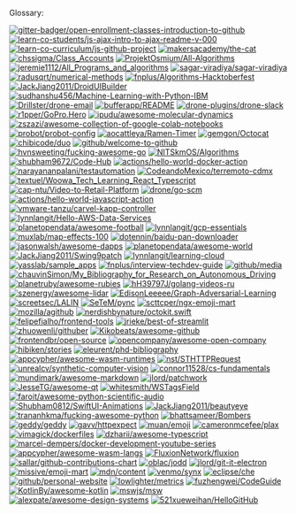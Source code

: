 Glossary:

<!-- start: readme-repos-list -->
<!-- This list is auto-generated using koj-co/readme-repos-list -->
<!-- Do not edit this list manually, your changes will be overwritten -->
[![gitter-badger/open-enrollment-classes-introduction-to-github](https://images.weserv.nl/?url=avatars.githubusercontent.com%2Fu%2F8518239%3Fv%3D4&h=50&w=50&fit=cover&mask=circle&maxage=7d)](https://github.com/gitter-badger/open-enrollment-classes-introduction-to-github)
[![learn-co-students/js-ajax-intro-to-ajax-readme-v-000](https://images.weserv.nl/?url=avatars.githubusercontent.com%2Fu%2F8825476%3Fv%3D4&h=50&w=50&fit=cover&mask=circle&maxage=7d)](https://github.com/learn-co-students/js-ajax-intro-to-ajax-readme-v-000)
[![learn-co-curriculum/js-github-project](https://images.weserv.nl/?url=avatars.githubusercontent.com%2Fu%2F6208017%3Fv%3D4&h=50&w=50&fit=cover&mask=circle&maxage=7d)](https://github.com/learn-co-curriculum/js-github-project)
[![makersacademy/the-cat](https://images.weserv.nl/?url=avatars.githubusercontent.com%2Fu%2F3636186%3Fv%3D4&h=50&w=50&fit=cover&mask=circle&maxage=7d)](https://github.com/makersacademy/the-cat)
[![chssigma/Class_Accounts](https://images.weserv.nl/?url=avatars.githubusercontent.com%2Fu%2F39837209%3Fv%3D4&h=50&w=50&fit=cover&mask=circle&maxage=7d)](https://github.com/chssigma/Class_Accounts)
[![ProjektOsmium/All-Algorithms](https://images.weserv.nl/?url=avatars.githubusercontent.com%2Fu%2F56175878%3Fv%3D4&h=50&w=50&fit=cover&mask=circle&maxage=7d)](https://github.com/ProjektOsmium/All-Algorithms)
[![jeremie1112/All_Programs_and_algorithms](https://images.weserv.nl/?url=avatars.githubusercontent.com%2Fu%2F23257599%3Fv%3D4&h=50&w=50&fit=cover&mask=circle&maxage=7d)](https://github.com/jeremie1112/All_Programs_and_algorithms)
[![sagar-viradiya/sagar-viradiya](https://images.weserv.nl/?url=avatars.githubusercontent.com%2Fu%2F11586051%3Fv%3D4&h=50&w=50&fit=cover&mask=circle&maxage=7d)](https://github.com/sagar-viradiya/sagar-viradiya)
[![radusqrt/numerical-methods](https://images.weserv.nl/?url=avatars.githubusercontent.com%2Fu%2F8861522%3Fv%3D4&h=50&w=50&fit=cover&mask=circle&maxage=7d)](https://github.com/radusqrt/numerical-methods)
[![fnplus/Algorithms-Hacktoberfest](https://images.weserv.nl/?url=avatars.githubusercontent.com%2Fu%2F24355438%3Fv%3D4&h=50&w=50&fit=cover&mask=circle&maxage=7d)](https://hacktoberfest.digitalocean.com/)
[![JackJiang2011/DroidUIBuilder](https://images.weserv.nl/?url=avatars.githubusercontent.com%2Fu%2F5218365%3Fv%3D4&h=50&w=50&fit=cover&mask=circle&maxage=7d)](https://github.com/JackJiang2011/DroidUIBuilder)
[![sudhanshu456/Machine-Learning-with-Python-IBM](https://images.weserv.nl/?url=avatars.githubusercontent.com%2Fu%2F44128982%3Fv%3D4&h=50&w=50&fit=cover&mask=circle&maxage=7d)](https://github.com/sudhanshu456/Machine-Learning-with-Python-IBM)
[![Drillster/drone-email](https://images.weserv.nl/?url=avatars.githubusercontent.com%2Fu%2F7117568%3Fv%3D4&h=50&w=50&fit=cover&mask=circle&maxage=7d)](https://github.com/Drillster/drone-email)
[![bufferapp/README](https://images.weserv.nl/?url=avatars.githubusercontent.com%2Fu%2F798826%3Fv%3D4&h=50&w=50&fit=cover&mask=circle&maxage=7d)](https://github.com/bufferapp/README)
[![drone-plugins/drone-slack](https://images.weserv.nl/?url=avatars.githubusercontent.com%2Fu%2F11234644%3Fv%3D4&h=50&w=50&fit=cover&mask=circle&maxage=7d)](http://plugins.drone.io/drone-plugins/drone-slack)
[![r1pper/GoPro.Hero](https://images.weserv.nl/?url=avatars.githubusercontent.com%2Fu%2F3175844%3Fv%3D4&h=50&w=50&fit=cover&mask=circle&maxage=7d)](https://github.com/r1pper/GoPro.Hero)
[![ipudu/awesome-molecular-dynamics](https://images.weserv.nl/?url=avatars.githubusercontent.com%2Fu%2F4185532%3Fv%3D4&h=50&w=50&fit=cover&mask=circle&maxage=7d)](https://awesome-md.com)
[![zszazi/awesome-collection-of-google-colab-notebooks](https://images.weserv.nl/?url=avatars.githubusercontent.com%2Fu%2F41579863%3Fv%3D4&h=50&w=50&fit=cover&mask=circle&maxage=7d)](https://github.com/zszazi/awesome-collection-of-google-colab-notebooks)
[![probot/probot-config](https://images.weserv.nl/?url=avatars.githubusercontent.com%2Fu%2F26350515%3Fv%3D4&h=50&w=50&fit=cover&mask=circle&maxage=7d)](https://github.com/probot/probot-config)
[![aocattleya/Ramen-Timer](https://images.weserv.nl/?url=avatars.githubusercontent.com%2Fu%2F39142850%3Fv%3D4&h=50&w=50&fit=cover&mask=circle&maxage=7d)](https://ramen-timer.com)
[![gemgon/Octocat](https://images.weserv.nl/?url=avatars.githubusercontent.com%2Fu%2F727527%3Fv%3D4&h=50&w=50&fit=cover&mask=circle&maxage=7d)](https://github.com/gemgon/Octocat)
[![chibicode/duo](https://images.weserv.nl/?url=avatars.githubusercontent.com%2Fu%2F992008%3Fv%3D4&h=50&w=50&fit=cover&mask=circle&maxage=7d)](https://chibicode.github.io/duo)
[![github/welcome-to-github](https://images.weserv.nl/?url=avatars.githubusercontent.com%2Fu%2F9919%3Fv%3D4&h=50&w=50&fit=cover&mask=circle&maxage=7d)](https://github.com/github/welcome-to-github)
[![hvnsweeting/fucking-awesome-go](https://images.weserv.nl/?url=avatars.githubusercontent.com%2Fu%2F1000665%3Fv%3D4&h=50&w=50&fit=cover&mask=circle&maxage=7d)](https://github.com/hvnsweeting/fucking-awesome-go)
[![NITSkmOS/Algorithms](https://images.weserv.nl/?url=avatars.githubusercontent.com%2Fu%2F38863995%3Fv%3D4&h=50&w=50&fit=cover&mask=circle&maxage=7d)](https://nitskmos.github.io/Algorithms)
[![shubham9672/Code-Hub](https://images.weserv.nl/?url=avatars.githubusercontent.com%2Fu%2F54736939%3Fv%3D4&h=50&w=50&fit=cover&mask=circle&maxage=7d)](https://github.com/shubham9672/Code-Hub)
[![actions/hello-world-docker-action](https://images.weserv.nl/?url=avatars.githubusercontent.com%2Fu%2F44036562%3Fv%3D4&h=50&w=50&fit=cover&mask=circle&maxage=7d)](https://help.github.com/en/articles/creating-a-docker-container-action)
[![narayananpalani/testautomation](https://images.weserv.nl/?url=avatars.githubusercontent.com%2Fu%2F14081024%3Fv%3D4&h=50&w=50&fit=cover&mask=circle&maxage=7d)](https://github.com/narayananpalani/testautomation)
[![CodeandoMexico/terremoto-cdmx](https://images.weserv.nl/?url=avatars.githubusercontent.com%2Fu%2F2940113%3Fv%3D4&h=50&w=50&fit=cover&mask=circle&maxage=7d)](https://sismomexico.com.mx)
[![textuel/Woowa_Tech_Learning_React_Typescript](https://images.weserv.nl/?url=avatars.githubusercontent.com%2Fu%2F64345148%3Fv%3D4&h=50&w=50&fit=cover&mask=circle&maxage=7d)](https://github.com/textuel/Woowa_Tech_Learning_React_Typescript)
[![cap-ntu/Video-to-Retail-Platform](https://images.weserv.nl/?url=avatars.githubusercontent.com%2Fu%2F15702366%3Fv%3D4&h=50&w=50&fit=cover&mask=circle&maxage=7d)](https://github.com/cap-ntu/Video-to-Retail-Platform)
[![drone/go-scm](https://images.weserv.nl/?url=avatars.githubusercontent.com%2Fu%2F2181346%3Fv%3D4&h=50&w=50&fit=cover&mask=circle&maxage=7d)](https://godoc.org/github.com/drone/go-scm/scm#pkg-examples)
[![actions/hello-world-javascript-action](https://images.weserv.nl/?url=avatars.githubusercontent.com%2Fu%2F44036562%3Fv%3D4&h=50&w=50&fit=cover&mask=circle&maxage=7d)](https://docs.github.com/en/actions/creating-actions/creating-a-javascript-action)
[![vmware-tanzu/carvel-kapp-controller](https://images.weserv.nl/?url=avatars.githubusercontent.com%2Fu%2F54452117%3Fv%3D4&h=50&w=50&fit=cover&mask=circle&maxage=7d)](https://carvel.dev/kapp-controller)
[![lynnlangit/Hello-AWS-Data-Services](https://images.weserv.nl/?url=avatars.githubusercontent.com%2Fu%2F1609620%3Fv%3D4&h=50&w=50&fit=cover&mask=circle&maxage=7d)](https://www.linkedin.com/learning/instructors/lynn-langi)
[![planetopendata/awesome-football](https://images.weserv.nl/?url=avatars.githubusercontent.com%2Fu%2F12104862%3Fv%3D4&h=50&w=50&fit=cover&mask=circle&maxage=7d)](https://github.com/planetopendata/awesome-football)
[![lynnlangit/gcp-essentials](https://images.weserv.nl/?url=avatars.githubusercontent.com%2Fu%2F1609620%3Fv%3D4&h=50&w=50&fit=cover&mask=circle&maxage=7d)](https://www.linkedin.com/learning/instructors/lynn-langit)
[![muxlab/map-effects-100](https://images.weserv.nl/?url=avatars.githubusercontent.com%2Fu%2F15722295%3Fv%3D4&h=50&w=50&fit=cover&mask=circle&maxage=7d)](http://muxlab.github.io/map-effects-100/)
[![dotennin/baidu-pan-downloader](https://images.weserv.nl/?url=avatars.githubusercontent.com%2Fu%2F18552970%3Fv%3D4&h=50&w=50&fit=cover&mask=circle&maxage=7d)](https://github.com/dotennin/baidu-pan-downloader)
[![jasonwalsh/awesome-dapps](https://images.weserv.nl/?url=avatars.githubusercontent.com%2Fu%2F2184329%3Fv%3D4&h=50&w=50&fit=cover&mask=circle&maxage=7d)](https://github.com/jasonwalsh/awesome-dapps)
[![planetopendata/awesome-world](https://images.weserv.nl/?url=avatars.githubusercontent.com%2Fu%2F12104862%3Fv%3D4&h=50&w=50&fit=cover&mask=circle&maxage=7d)](https://github.com/planetopendata/awesome-world)
[![JackJiang2011/Swing9patch](https://images.weserv.nl/?url=avatars.githubusercontent.com%2Fu%2F5218365%3Fv%3D4&h=50&w=50&fit=cover&mask=circle&maxage=7d)](https://github.com/JackJiang2011/Swing9patch)
[![lynnlangit/learning-cloud](https://images.weserv.nl/?url=avatars.githubusercontent.com%2Fu%2F1609620%3Fv%3D4&h=50&w=50&fit=cover&mask=circle&maxage=7d)](https://www.linkedin.com/learning/cloud-computing-careers-and-certifications-first-steps)
[![yasslab/sample_apps](https://images.weserv.nl/?url=avatars.githubusercontent.com%2Fu%2F7250215%3Fv%3D4&h=50&w=50&fit=cover&mask=circle&maxage=7d)](https://railstutorial.jp/)
[![fnplus/interview-techdev-guide](https://images.weserv.nl/?url=avatars.githubusercontent.com%2Fu%2F24355438%3Fv%3D4&h=50&w=50&fit=cover&mask=circle&maxage=7d)](http://bit.ly/fnplusnow)
[![github/media](https://images.weserv.nl/?url=avatars.githubusercontent.com%2Fu%2F9919%3Fv%3D4&h=50&w=50&fit=cover&mask=circle&maxage=7d)](https://github.com/logos)
[![chauvinSimon/My_Bibliography_for_Research_on_Autonomous_Driving](https://images.weserv.nl/?url=avatars.githubusercontent.com%2Fu%2F34301767%3Fv%3D4&h=50&w=50&fit=cover&mask=circle&maxage=7d)](https://github.com/chauvinSimon/My_Bibliography_for_Research_on_Autonomous_Driving)
[![planetruby/awesome-rubies](https://images.weserv.nl/?url=avatars.githubusercontent.com%2Fu%2F10809106%3Fv%3D4&h=50&w=50&fit=cover&mask=circle&maxage=7d)](https://github.com/planetruby/awesome-rubies)
[![hH39797J/golang-videos-ru](https://images.weserv.nl/?url=avatars.githubusercontent.com%2Fu%2F35738364%3Fv%3D4&h=50&w=50&fit=cover&mask=circle&maxage=7d)](https://github.com/hH39797J/golang-videos-ru)
[![szenergy/awesome-lidar](https://images.weserv.nl/?url=avatars.githubusercontent.com%2Fu%2F11535763%3Fv%3D4&h=50&w=50&fit=cover&mask=circle&maxage=7d)](https://github.com/szenergy/awesome-lidar)
[![EdisonLeeeee/Graph-Adversarial-Learning](https://images.weserv.nl/?url=avatars.githubusercontent.com%2Fu%2F39986668%3Fv%3D4&h=50&w=50&fit=cover&mask=circle&maxage=7d)](https://github.com/EdisonLeeeee/Graph-Adversarial-Learning)
[![screetsec/LALIN](https://images.weserv.nl/?url=avatars.githubusercontent.com%2Fu%2F17976841%3Fv%3D4&h=50&w=50&fit=cover&mask=circle&maxage=7d)](https://github.com/screetsec/LALIN)
[![SeTeM/pync](https://images.weserv.nl/?url=avatars.githubusercontent.com%2Fu%2F461480%3Fv%3D4&h=50&w=50&fit=cover&mask=circle&maxage=7d)](https://pypi.org/project/pync)
[![scttcper/ngx-emoji-mart](https://images.weserv.nl/?url=avatars.githubusercontent.com%2Fu%2F1400464%3Fv%3D4&h=50&w=50&fit=cover&mask=circle&maxage=7d)](https://ngx-emoji-mart.vercel.app)
[![mozilla/agithub](https://images.weserv.nl/?url=avatars.githubusercontent.com%2Fu%2F131524%3Fv%3D4&h=50&w=50&fit=cover&mask=circle&maxage=7d)](https://github.com/mozilla/agithub)
[![nerdishbynature/octokit.swift](https://images.weserv.nl/?url=avatars.githubusercontent.com%2Fu%2F6136721%3Fv%3D4&h=50&w=50&fit=cover&mask=circle&maxage=7d)](https://github.com/nerdishbynature/octokit.swift)
[![felipefialho/frontend-tools](https://images.weserv.nl/?url=avatars.githubusercontent.com%2Fu%2F3603793%3Fv%3D4&h=50&w=50&fit=cover&mask=circle&maxage=7d)](https://github.com/felipefialho/frontend-tools)
[![jrieke/best-of-streamlit](https://images.weserv.nl/?url=avatars.githubusercontent.com%2Fu%2F5103165%3Fv%3D4&h=50&w=50&fit=cover&mask=circle&maxage=7d)](https://github.com/jrieke/best-of-streamlit)
[![zhuowenli/githuber](https://images.weserv.nl/?url=avatars.githubusercontent.com%2Fu%2F9620783%3Fv%3D4&h=50&w=50&fit=cover&mask=circle&maxage=7d)](https://chrome.google.com/webstore/detail/githuber/janmcneaglgklfljjcpihkkomeghljnf)
[![Kikobeats/awesome-github](https://images.weserv.nl/?url=avatars.githubusercontent.com%2Fu%2F2096101%3Fv%3D4&h=50&w=50&fit=cover&mask=circle&maxage=7d)](http://nicedoc.io/kikobeats/awesome-github)
[![frontendbr/open-source](https://images.weserv.nl/?url=avatars.githubusercontent.com%2Fu%2F16963863%3Fv%3D4&h=50&w=50&fit=cover&mask=circle&maxage=7d)](https://github.com/frontendbr/open-source)
[![opencompany/awesome-open-company](https://images.weserv.nl/?url=avatars.githubusercontent.com%2Fu%2F6231855%3Fv%3D4&h=50&w=50&fit=cover&mask=circle&maxage=7d)](https://github.com/opencompany/awesome-open-company)
[![hibiken/stories](https://images.weserv.nl/?url=avatars.githubusercontent.com%2Fu%2F10953044%3Fv%3D4&h=50&w=50&fit=cover&mask=circle&maxage=7d)](https://my-medium-clone.herokuapp.com/)
[![eleurent/phd-bibliography](https://images.weserv.nl/?url=avatars.githubusercontent.com%2Fu%2F1706935%3Fv%3D4&h=50&w=50&fit=cover&mask=circle&maxage=7d)](https://github.com/eleurent/phd-bibliography)
[![appcypher/awesome-wasm-runtimes](https://images.weserv.nl/?url=avatars.githubusercontent.com%2Fu%2F20358651%3Fv%3D4&h=50&w=50&fit=cover&mask=circle&maxage=7d)](https://github.com/appcypher/awesome-wasm-runtimes)
[![nst/STHTTPRequest](https://images.weserv.nl/?url=avatars.githubusercontent.com%2Fu%2F51388%3Fv%3D4&h=50&w=50&fit=cover&mask=circle&maxage=7d)](https://github.com/nst/STHTTPRequest)
[![unrealcv/synthetic-computer-vision](https://images.weserv.nl/?url=avatars.githubusercontent.com%2Fu%2F20001348%3Fv%3D4&h=50&w=50&fit=cover&mask=circle&maxage=7d)](https://github.com/unrealcv/synthetic-computer-vision)
[![connor11528/cs-fundamentals](https://images.weserv.nl/?url=avatars.githubusercontent.com%2Fu%2F3578908%3Fv%3D4&h=50&w=50&fit=cover&mask=circle&maxage=7d)](https://employbl.com/blog/tech-interview-prep-resources-software-engineers)
[![mundimark/awesome-markdown](https://images.weserv.nl/?url=avatars.githubusercontent.com%2Fu%2F20706526%3Fv%3D4&h=50&w=50&fit=cover&mask=circle&maxage=7d)](https://github.com/mundimark/awesome-markdown)
[![jlord/patchwork](https://images.weserv.nl/?url=avatars.githubusercontent.com%2Fu%2F1305617%3Fv%3D4&h=50&w=50&fit=cover&mask=circle&maxage=7d)](http://jlord.github.io/patchwork)
[![JesseTG/awesome-qt](https://images.weserv.nl/?url=avatars.githubusercontent.com%2Fu%2F1175189%3Fv%3D4&h=50&w=50&fit=cover&mask=circle&maxage=7d)](https://github.com/JesseTG/awesome-qt)
[![whitesmith/WSTagsField](https://images.weserv.nl/?url=avatars.githubusercontent.com%2Fu%2F5413174%3Fv%3D4&h=50&w=50&fit=cover&mask=circle&maxage=7d)](https://github.com/whitesmith/WSTagsField)
[![faroit/awesome-python-scientific-audio](https://images.weserv.nl/?url=avatars.githubusercontent.com%2Fu%2F72940%3Fv%3D4&h=50&w=50&fit=cover&mask=circle&maxage=7d)](https://github.com/faroit/awesome-python-scientific-audio)
[![Shubham0812/SwiftUI-Animations](https://images.weserv.nl/?url=avatars.githubusercontent.com%2Fu%2F19903539%3Fv%3D4&h=50&w=50&fit=cover&mask=circle&maxage=7d)](https://github.com/Shubham0812/SwiftUI-Animations)
[![JackJiang2011/beautyeye](https://images.weserv.nl/?url=avatars.githubusercontent.com%2Fu%2F5218365%3Fv%3D4&h=50&w=50&fit=cover&mask=circle&maxage=7d)](http://www.52im.net/forum-86-1.html)
[![trananhkma/fucking-awesome-python](https://images.weserv.nl/?url=avatars.githubusercontent.com%2Fu%2F8153256%3Fv%3D4&h=50&w=50&fit=cover&mask=circle&maxage=7d)](https://github.com/trananhkma/fucking-awesome-python)
[![bhattsameer/Bombers](https://images.weserv.nl/?url=avatars.githubusercontent.com%2Fu%2F22076778%3Fv%3D4&h=50&w=50&fit=cover&mask=circle&maxage=7d)](https://github.com/bhattsameer/Bombers)
[![geddy/geddy](https://images.weserv.nl/?url=avatars.githubusercontent.com%2Fu%2F6487240%3Fv%3D4&h=50&w=50&fit=cover&mask=circle&maxage=7d)](http://geddyjs.org/)
[![gavv/httpexpect](https://images.weserv.nl/?url=avatars.githubusercontent.com%2Fu%2F8436629%3Fv%3D4&h=50&w=50&fit=cover&mask=circle&maxage=7d)](https://github.com/gavv/httpexpect)
[![muan/emoji](https://images.weserv.nl/?url=avatars.githubusercontent.com%2Fu%2F1153134%3Fv%3D4&h=50&w=50&fit=cover&mask=circle&maxage=7d)](https://emoji.muan.co/)
[![cameronmcefee/plax](https://images.weserv.nl/?url=avatars.githubusercontent.com%2Fu%2F72919%3Fv%3D4&h=50&w=50&fit=cover&mask=circle&maxage=7d)](http://www.cameronmcefee.com/plax)
[![vimagick/dockerfiles](https://images.weserv.nl/?url=avatars.githubusercontent.com%2Fu%2F6779585%3Fv%3D4&h=50&w=50&fit=cover&mask=circle&maxage=7d)](https://hub.docker.com/u/vimagick/)
[![dzharii/awesome-typescript](https://images.weserv.nl/?url=avatars.githubusercontent.com%2Fu%2F36020%3Fv%3D4&h=50&w=50&fit=cover&mask=circle&maxage=7d)](https://github.com/dzharii/awesome-typescript)
[![marcel-dempers/docker-development-youtube-series](https://images.weserv.nl/?url=avatars.githubusercontent.com%2Fu%2F34320559%3Fv%3D4&h=50&w=50&fit=cover&mask=circle&maxage=7d)](https://github.com/marcel-dempers/docker-development-youtube-series)
[![appcypher/awesome-wasm-langs](https://images.weserv.nl/?url=avatars.githubusercontent.com%2Fu%2F20358651%3Fv%3D4&h=50&w=50&fit=cover&mask=circle&maxage=7d)](https://github.com/appcypher/awesome-wasm-langs)
[![FluxionNetwork/fluxion](https://images.weserv.nl/?url=avatars.githubusercontent.com%2Fu%2F26823878%3Fv%3D4&h=50&w=50&fit=cover&mask=circle&maxage=7d)](https://fluxionnetwork.github.io/fluxion/)
[![sallar/github-contributions-chart](https://images.weserv.nl/?url=avatars.githubusercontent.com%2Fu%2F768052%3Fv%3D4&h=50&w=50&fit=cover&mask=circle&maxage=7d)](https://github-contributions.vercel.app)
[![oblac/jodd](https://images.weserv.nl/?url=avatars.githubusercontent.com%2Fu%2F2282947%3Fv%3D4&h=50&w=50&fit=cover&mask=circle&maxage=7d)](https://jodd.org)
[![jlord/git-it-electron](https://images.weserv.nl/?url=avatars.githubusercontent.com%2Fu%2F1305617%3Fv%3D4&h=50&w=50&fit=cover&mask=circle&maxage=7d)](https://github.com/jlord/git-it-electron)
[![missive/emoji-mart](https://images.weserv.nl/?url=avatars.githubusercontent.com%2Fu%2F6352330%3Fv%3D4&h=50&w=50&fit=cover&mask=circle&maxage=7d)](https://missiveapp.com/open/emoji-mart)
[![mdn/content](https://images.weserv.nl/?url=avatars.githubusercontent.com%2Fu%2F7565578%3Fv%3D4&h=50&w=50&fit=cover&mask=circle&maxage=7d)](https://github.com/mdn/content)
[![venmo/synx](https://images.weserv.nl/?url=avatars.githubusercontent.com%2Fu%2F256998%3Fv%3D4&h=50&w=50&fit=cover&mask=circle&maxage=7d)](https://github.com/venmo/synx)
[![eclipse/che](https://images.weserv.nl/?url=avatars.githubusercontent.com%2Fu%2F56974%3Fv%3D4&h=50&w=50&fit=cover&mask=circle&maxage=7d)](http://eclipse.org/che)
[![github/personal-website](https://images.weserv.nl/?url=avatars.githubusercontent.com%2Fu%2F9919%3Fv%3D4&h=50&w=50&fit=cover&mask=circle&maxage=7d)](https://github.com/github/personal-website)
[![lowlighter/metrics](https://images.weserv.nl/?url=avatars.githubusercontent.com%2Fu%2F22963968%3Fv%3D4&h=50&w=50&fit=cover&mask=circle&maxage=7d)](https://metrics.lecoq.io)
[![fuzhengwei/CodeGuide](https://images.weserv.nl/?url=avatars.githubusercontent.com%2Fu%2F3761578%3Fv%3D4&h=50&w=50&fit=cover&mask=circle&maxage=7d)](https://bugstack.cn)
[![KotlinBy/awesome-kotlin](https://images.weserv.nl/?url=avatars.githubusercontent.com%2Fu%2F17604656%3Fv%3D4&h=50&w=50&fit=cover&mask=circle&maxage=7d)](https://kotlin.link/)
[![mswjs/msw](https://images.weserv.nl/?url=avatars.githubusercontent.com%2Fu%2F64637271%3Fv%3D4&h=50&w=50&fit=cover&mask=circle&maxage=7d)](https://mswjs.io)
[![alexpate/awesome-design-systems](https://images.weserv.nl/?url=avatars.githubusercontent.com%2Fu%2F3749759%3Fv%3D4&h=50&w=50&fit=cover&mask=circle&maxage=7d)](https://git.io/design-systems)
[![521xueweihan/HelloGitHub](https://images.weserv.nl/?url=avatars.githubusercontent.com%2Fu%2F8255800%3Fv%3D4&h=50&w=50&fit=cover&mask=circle&maxage=7d)](https://hellogithub.com)
<!-- end: readme-repos-list -->
